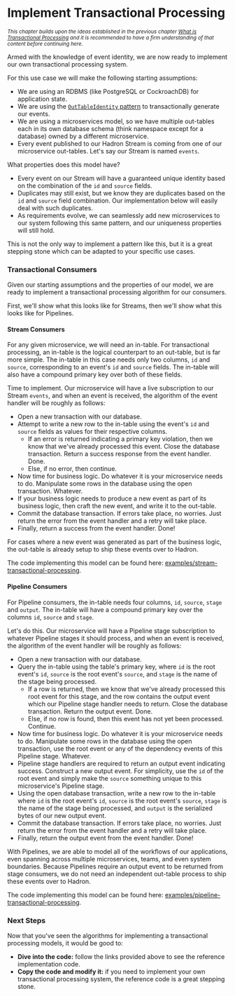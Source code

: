 Implement Transactional Processing
==================================

<small><i>This chapter builds upon the ideas established in the previous chapter [What is Transactional Processing](./learn.md) and it is recommended to have a firm understanding of that content before continuing here.</i></small>

Armed with the knowledge of event identity, we are now ready to implement our own transactional processing system.

For this use case we will make the following starting assumptions:
- We are using an RDBMS (like PostgreSQL or CockroachDB) for application state.
- We are using the [`OutTableIdentity` pattern](./learn.md#establishing-identity) to transactionally generate our events.
- We are using a microservices model, so we have multiple out-tables each in its own database schema (think namespace except for a database) owned by a different microservice.
- Every event published to our Hadron Stream is coming from one of our microservice out-tables. Let's say our Stream is named `events`.

What properties does this model have?
- Every event on our Stream will have a guaranteed unique identity based on the combination of the `id` and `source` fields.
- Duplicates may still exist, but we know they are duplicates based on the `id` and `source` field combination. Our implementation below will easily deal with such duplicates.
- As requirements evolve, we can seamlessly add new microservices to our system following this same pattern, and our uniqueness properties will still hold.

This is not the only way to implement a pattern like this, but it is a great stepping stone which can be adapted to your specific use cases.

### Transactional Consumers
Given our starting assumptions and the properties of our model, we are ready to implement a transactional processing algorithm for our consumers.

First, we'll show what this looks like for Streams, then we'll show what this looks like for Pipelines.

#### Stream Consumers
For any given microservice, we will need an in-table. For transactional processing, an in-table is the logical counterpart to an out-table, but is far more simple. The in-table in this case needs only two columns, `id` and `source`, corresponding to an event's `id` and `source` fields. The in-table will also have a compound primary key over both of these fields.

Time to implement. Our microservice will have a live subscription to our Stream `events`, and when an event is received, the algorithm of the event handler will be roughly as follows:

- Open a new transaction with our database.
- Attempt to write a new row to the in-table using the event's `id` and `source` fields as values for their respective columns.
    - If an error is returned indicating a primary key violation, then we know that we've already processed this event. Close the database transaction. Return a success response from the event handler. Done.
    - Else, if no error, then continue.
- Now time for business logic. Do whatever it is your microservice needs to do. Manipulate some rows in the database using the open transaction. Whatever.
- If your business logic needs to produce a new event as part of its business logic, then craft the new event, and write it to the out-table.
- Commit the database transaction. If errors take place, no worries. Just return the error from the event handler and a retry will take place.
- Finally, return a success from the event handler. Done!

For cases where a new event was generated as part of the business logic, the out-table is already setup to ship these events over to Hadron.

The code implementing this model can be found here: [examples/stream-transactional-processing](https://github.com/hadron-project/hadron/tree/v0.1.0-beta.0/examples/stream-transactional-processing).

#### Pipeline Consumers
For Pipeline consumers, the in-table needs four columns, `id`, `source`, `stage` and `output`. The in-table will have a compound primary key over the columns `id`, `source` and `stage`.

Let's do this. Our microservice will have a Pipeline stage subscription to whatever Pipeline stages it should process, and when an event is received, the algorithm of the event handler will be roughly as follows:

- Open a new transaction with our database.
- Query the in-table using the table's primary key, where `id` is the root event's `id`, `source` is the root event's `source`, and `stage` is the name of the stage being processed.
    - If a row is returned, then we know that we've already processed this root event for this stage, and the row contains the output event which our Pipeline stage handler needs to return. Close the database transaction. Return the output event. Done.
    - Else, if no row is found, then this event has not yet been processed. Continue.
- Now time for business logic. Do whatever it is your microservice needs to do. Manipulate some rows in the database using the open transaction, use the root event or any of the dependency events of this Pipeline stage. Whatever.
- Pipeline stage handlers are required to return an output event indicating success. Construct a new output event. For simplicity, use the `id` of the root event and simply make the `source` something unique to this microservice's Pipeline stage.
- Using the open database transaction, write a new row to the in-table where `id` is the root event's `id`, `source` is the root event's `source`, `stage` is the name of the stage being processed, and `output` is the serialized bytes of our new output event.
- Commit the database transaction. If errors take place, no worries. Just return the error from the event handler and a retry will take place.
- Finally, return the output event from the event handler. Done!

With Pipelines, we are able to model all of the workflows of our applications, even spanning across multiple microservices, teams, and even system boundaries. Because Pipelines require an output event to be returned from stage consumers, we do not need an independent out-table process to ship these events over to Hadron.

The code implementing this model can be found here: [examples/pipeline-transactional-processing](https://github.com/hadron-project/hadron/tree/v0.1.0-beta.0/examples/pipeline-transactional-processing).

### Next Steps
Now that you've seen the algorithms for implementing a transactional processing models, it would be good to:

- **Dive into the code:** follow the links provided above to see the reference implementation code.
- **Copy the code and modify it:** if you need to implement your own transactional processing system, the reference code is a great stepping stone.
